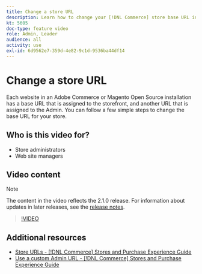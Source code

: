 ```yaml
---
title: Change a store URL
description: Learn how to change your [!DNL Commerce] store base URL in the Admin.
kt: 5605
doc-type: feature video
role: Admin, Leader
audience: all
activity: use
exl-id: 6d9562e7-359d-4e82-9c1d-9536ba44df14
---
```

# Change a store URL

Each website in an Adobe Commerce or Magento Open Source installation has a base URL that is assigned to the storefront, and another URL that is assigned to the Admin. You can follow a few simple steps to change the base URL for your store.

## Who is this video for?

- Store administrators
- Web site managers

## Video content

>[!NOTE]
>
>The content in the video reflects the 2.1.0 release. For information about updates in later releases, see the [release notes](https://experienceleague.adobe.com/docs/commerce-operations/release/notes/overview.html).

>[!VIDEO](https://video.tv.adobe.com/v/35488?quality=12&learn=on)

## Additional resources

- [Store URLs - [!DNL Commerce] Stores and Purchase Experience Guide](https://experienceleague.adobe.com/docs/commerce-admin/stores-sales/site-store/store-urls.html)
- [Use a custom Admin URL - [!DNL Commerce] Stores and Purchase Experience Guide](https://experienceleague.adobe.com/docs/commerce-admin/stores-sales/site-store/store-urls.html#use-a-custom-admin-url)
